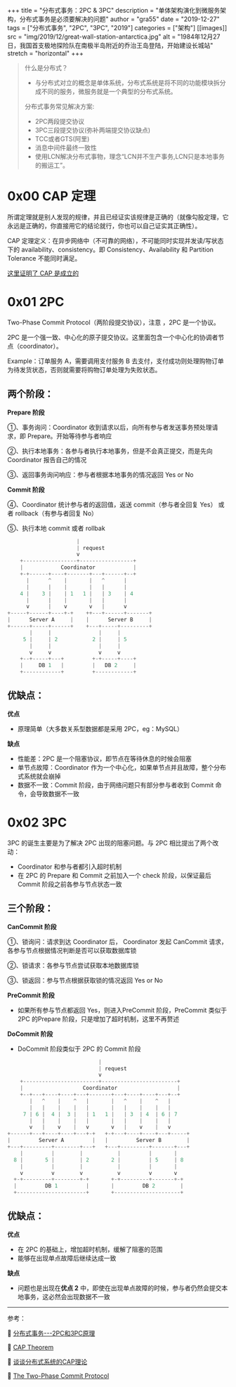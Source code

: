 +++
title = "分布式事务：2PC & 3PC"
description = "单体架构演化到微服务架构，分布式事务是必须要解决的问题"
author = "gra55"
date = "2019-12-27"
tags = ["分布式事务", "2PC", "3PC", "2019"]
categories = ["架构"]
[[images]]
  src = "img/2019/12/great-wall-station-antarctica.jpg"
  alt = "1984年12月27日，我国首支极地探险队在南极半岛附近的乔治王岛登陆，开始建设长城站"
  stretch = "horizontal"
+++

> 什么是分布式？
> 
> + 与分布式对立的概念是单体系统，分布式系统是将不同的功能模块拆分成不同的服务，微服务就是一个典型的分布式系统。
>
> 分布式事务常见解决方案:
> 
> + 2PC两段提交协议
> + 3PC三段提交协议(弥补两端提交协议缺点)
> + TCC或者GTS(阿里)
> + 消息中间件最终一致性
> + 使用LCN解决分布式事物，理念“LCN并不生产事务,LCN只是本地事务的搬运工”。

# 0x00 CAP 定理

所谓定理就是别人发现的规律，并且已经证实该规律是正确的（就像勾股定理，它永远是正确的，你直接用它的结论就行，你也可以自己证实其正确性）。

CAP 定理定义：在异步网络中（不可靠的网络），不可能同时实现并发读/写状态下的 availability、consistency。即 Consistency、Availability 和 Partition Tolerance 不能同时满足。

[这里证明了 CAP 是成立的](https://zhuanlan.zhihu.com/p/33999708)

# 0x01 2PC

Two-Phase Commit Protocol（两阶段提交协议），注意 ，2PC 是一个协议。

2PC 是一个强一致、中心化的原子提交协议。这里面包含一个中心化的协调者节点（coordinator）。

Example：订单服务 A，需要调用支付服务 B 去支付，支付成功则处理购物订单为待发货状态，否则就需要将购物订单处理为失败状态。

## 两个阶段：

**Prepare 阶段**

①、事务询问：Coordinator 收到请求以后，向所有参与者发送事务预处理请求，即 Prepare。开始等待参与者响应

②、执行本地事务：各参与者执行本地事务，但是不会真正提交，而是先向 Coordinator 报告自己的情况

③、返回事务询问响应：参与者根据本地事务的情况返回 Yes or No

**Commit 阶段**

④、Coordinator 统计参与者的返回值，返送 commit（参与者全回复 Yes） 或者 rollback（有参与者回复 No）

⑤、执行本地 commit 或者 rollbak

```python
                      |
                      | request
                      v
    +-----------------+-----------------+
    |            Coordinator            |
    +-+------+----+-------+---+------+--+
      |      ^    |       |   ^      |
      |      |    |       |   |      |
    4 |    3 |    | 1   1 |   | 3    | 4
      |      |    |       |   |      |
      v      |    v       v   |      v
+-----+------+----+-+    ++---+------+-------+
|      Server A     |    |      Server B     |
+------+-----+------+    +---+-----+---------+
       |     |               |     |
     5 |     | 2           2 |     | 5
       |     |               |     |
       v     v               v     v
    +--+-----+---+         +-+-----+----+
    |     DB 1   |         |   DB 2     |
    +------------+         +------------+
```

## 优缺点：

**优点**
+ 原理简单（大多数关系型数据都是采用 2PC，eg：MySQL）

**缺点**
+ 性能差：2PC 是一个阻塞协议，即节点在等待休息的时候会阻塞
+ 单节点故障：Coordinator 作为一个中心化，如果单节点并且故障，整个分布式系统就会崩掉
+ 数据不一致：Commit 阶段，由于网络问题只有部分参与者收到 Commit 命令，会导致数据不一致

# 0x02 3PC

3PC 的诞生主要是为了解决 2PC 出现的阻塞问题。与 2PC 相比提出了两个改动：
+ Coordinator 和参与者都引入超时机制
+ 在 2PC 的 Prepare 和 Commit 之前加入一个 check 阶段，以保证最后 Commit 阶段之前各参与节点状态一致

## 三个阶段：

**CanCommit 阶段**

①、锁询问：请求到达 Coordinator 后， Coordinator 发起 CanCommit 请求，各参与节点根据情况判断是否可以获取数据库锁

②、锁请求：各参与节点尝试获取本地数据库锁

③、锁返回：参与节点根据获取锁的情况返回 Yes or No

**PreCommit 阶段**

+ 如果所有参与节点都返回 Yes，则进入PreCommit 阶段，PreCommit 类似于 2PC 的Prepare 阶段，只是增加了超时机制，这里不再赘述

**DoCommit 阶段**

+ DoCommit 阶段类似于 2PC 的 Commit 阶段

```python
                             |
                             | request
                             v
    +------------------------+------------------------+
    |                   Coordinator                   |
    +--+---+----+----+---+-------+---+----+----+---+--+
       |   ^    |    ^   |       |   ^    |    ^   |
       |   |    |    |   |       |   |    |    |   |
     7 | 6 |  4 |  3 |   | 1   1 |   | 3  | 4  | 6 | 7
       |   |    |    |   |       |   |    |    |   |
       v   |    v    |   v       v   |    v    |   v
+------+---+----+----+---+-+   +-+---+----+----+---+-----+
|         Server A         |   |         Server B        |
+---+---------+--------+---+   +---+---------+-------+---+
    |         |        |           |         |       |
  8 |       5 |        | 2       2 |         | 5     | 8
    |         |        |           |         |       |
    v         v        v           v         v       v
  +-+---------+--------+-+       +-+---------+-------+-+
  |         DB 1         |       |         DB 2        |
  +----------------------+       +---------------------+
```

## 优缺点：

**优点**
+ 在 2PC 的基础上，增加超时机制，缓解了阻塞的范围
+ 能够在出现单点故障后继续达成一致

**缺点**
+ 问题也是出现在**优点 2** 中，即使在出现单点故障的时候，参与者仍然会提交本地事务，这必然会出现数据不一致

---
参考：

:pushpin: [分布式事务---2PC和3PC原理](https://www.cnblogs.com/qdhxhz/p/11167025.html)

:pushpin: [CAP Theorem](https://devopedia.org/cap-theorem)

:pushpin: [谈谈分布式系统的CAP理论](https://zhuanlan.zhihu.com/p/33999708)

:pushpin: [The Two-Phase Commit Protocol](http://courses.cs.vt.edu/~cs5204/fall00/distributedDBMS/duckett/tpcp.html)